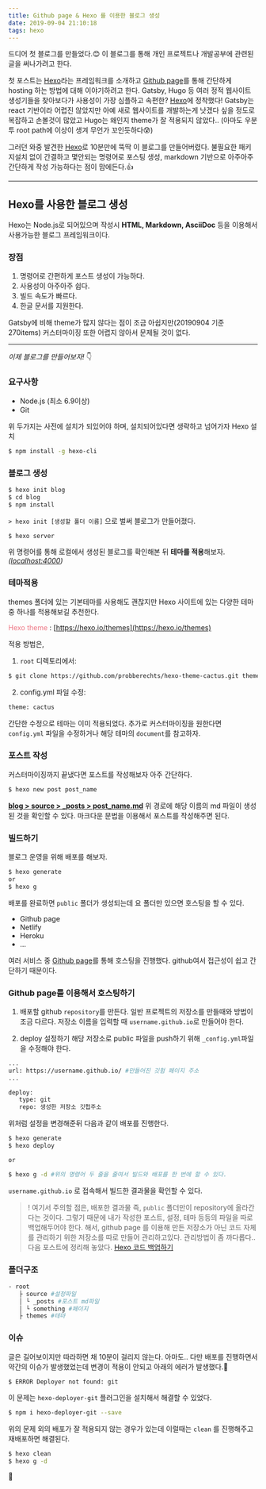 ```yaml
---
title: Github page & Hexo 를 이용한 블로그 생성
date: 2019-09-04 21:10:18
tags: hexo
---
```


드디어 첫 블로그를 만들었다.😊
이 블로그를 통해 개인 프로젝트나 개발공부에 관련된 글을 써나가려고 한다.

첫 포스트는 [Hexo](https://hexo.io/)라는 프레임워크를 소개하고 [Github page](https://pages.github.com/)를 통해 간단하게 hosting 하는
방법에 대해 이야기하려고 한다. Gatsby, Hugo 등 여러 정적 웹사이트 생성기들을 찾아보다가
사용성이 가장 심플하고 속편한? [Hexo](https://hexo.io/)에 정착했다!
Gatsby는 react 기반이라 어렵진 않았지만 아예 새로 웹사이트를 개발하는게 낫겠다 싶을 정도로 복잡하고
손볼것이 많았고 Hugo는 왜인지 theme가 잘 적용되지 않았다..
(아마도 우분투 root path에 이상이 생겨 무언가 꼬인듯하다😰)

그러던 와중 발견한 [Hexo](https://hexo.io/)로 10분만에 뚝딱 이 블로그를 만들어버렸다.
불필요한 패키지설치 없이 간결하고 몇안되는 명령어로 포스팅 생성, markdown 기반으로 아주아주 간단하게 작성 가능하다는 점이 맘에든다.👍

---

## Hexo를 사용한 블로그 생성

Hexo는 Node.js로 되어있으며 작성시 **HTML, Markdown, AsciiDoc** 등을 이용해서 사용가능한 블로그 프레임워크이다.

### **장점**

1. 명령어로 간편하게 포스트 생성이 가능하다.
2. 사용성이 아주아주 쉽다.
3. 빌드 속도가 빠르다.
4. 한글 문서를 지원한다.

Gatsby에 비해 theme가 많지 않다는 점이 조금 아쉽지만(20190904 기준 270items)
커스터마이징 또한 어렵지 않아서 문제될 것이 없다.

---

_이제 블로그를 만들어보자!_
👇

### 요구사항

- Node.js (최소 6.9이상)
- Git

위 두가지는 사전에 설치가 되있어야 하며, 설치되어있다면 생략하고 넘어가자
Hexo 설치

```bash
$ npm install -g hexo-cli
```

### 블로그 생성

```bash
$ hexo init blog
$ cd blog
$ npm install
```

`> hexo init [생성할 폴더 이름]` 으로 벌써 블로그가 만들어졌다.

```bash
$ hexo server
```

위 명령어를 통해 로컬에서 생성된 블로그를 확인해본 뒤 **테마를 적용**해보자.
_([localhost:4000](localhost:4000))_

### 테마적용

themes 폴더에 있는 기본테마를 사용해도 괜찮지만
Hexo 사이트에 있는 다양한 테마 중 하나를 적용해보길 추천한다.

<span style="color: #EE7785">Hexo theme</span> : [https://hexo.io/themes](https://hexo.io/themes)

적용 방법은,

1. `root` 디렉토리에서:

```bash
$ git clone https://github.com/probberechts/hexo-theme-cactus.git themes/cactus
```

2. config.yml 파일 수정:

```bash
theme: cactus
```

간단한 수정으로 테마는 이미 적용되었다.
추가로 커스터마이징을 원한다면 `config.yml` 파일을 수정하거나
해당 테마의 `document`를 참고하자.

### 포스트 작성

커스터마이징까지 끝냈다면 포스트를 작성해보자
아주 간단하다.

```bash
$ hexo new post post_name
```

<u>**blog > source > \_posts > post_name.md**</u>
위 경로에 해당 이름의 md 파일이 생성된 것을 확인할 수 있다.
마크다운 문법을 이용해서 포스트를 작성해주면 된다.

### 빌드하기

블로그 운영을 위해 배포를 해보자.

```bash
$ hexo generate
or
$ hexo g
```

배포를 완료하면 `public` 폴더가 생성되는데 요 폴더만 있으면 호스팅을 할 수 있다.

- Github page
- Netlify
- Heroku
- ...

여러 서비스 중 [Github page](https://pages.github.com/)를 통해 호스팅을 진행했다.
github여서 접근성이 쉽고 간단하기 때문이다.

### Github page를 이용해서 호스팅하기

1. 배포할 github `repository`를 만든다.
   일반 프로젝트의 저장소를 만들때와 방법이 조금 다르다.
   저장소 이름을 입력할 때 `username.github.io`로 만들어야 한다.

2. deploy 설정하기
   해당 저장소로 public 파일을 push하기 위해 `_config.yml`파일을 수정해야 한다.

```bash
...
url: https://username.github.io/ #만들어진 깃험 페이지 주소
...

deploy:
   type: git
   repo: 생성한 저장소 깃헙주소
```

위처럼 설정을 변경해준뒤 다음과 같이 배포를 진행한다.

```bash
$ hexo generate
$ hexo deploy

or

$ hexo g -d #위의 명령어 두 줄을 줄여서 빌드와 배포를 한 번에 할 수 있다.
```

`username.github.io` 로 접속해서 빌드한 결과물을 확인할 수 있다.

> ! 여기서 주의할 점은,
> 배포한 결과물 즉, `public` 폴더만이 repository에 올라간다는 것이다.
> 그렇기 때문에 내가 작성한 포스트, 설정, 테마 등등의 파일을 따로 백업해두어야 한다.
> 해서, github page 를 이용해 만든 저장소가 아닌 코드 자체를 관리하기 위한 저장소를 따로 만들어 관리하고있다.
> 관리방법이 좀 까다롭다.. 다음 포스트에 정리해 놓았다. [Hexo 코드 백업하기](http://localhost:4000/2019/09/04/Hexo-code-manage/)

### 폴더구조

```bash
- root
   ├ source #설정파일
   │ └ _posts #포스트 md파일
   │ └ something #페이지
   ├ themes #테마

```

### 이슈

글은 길어보이지만 따라하면 채 10분이 걸리지 않는다. 아마도..
다만 배포를 진행하면서 약간의 이슈가 발생했었는데 변경이 적용이 안되고 아래의 에러가 발생했다.🤔

```bash
$ ERROR Deployer not found: git
```

이 문제는 `hexo-deployer-git` 플러그인을 설치해서 해결할 수 있었다.

```bash
$ npm i hexo-deployer-git --save
```

위의 문제 외의 배포가 잘 적용되지 않는 경우가 있는데
이럴때는 `clean` 를 진행해주고 재배포하면 해결된다.

```bash
$ hexo clean
$ hexo g -d
```

🙌
